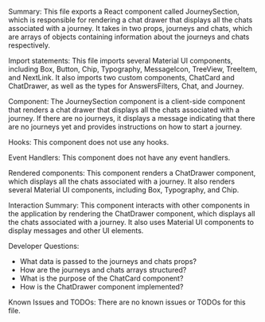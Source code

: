 Summary:
This file exports a React component called JourneySection, which is responsible for rendering a chat drawer that displays all the chats associated with a journey. It takes in two props, journeys and chats, which are arrays of objects containing information about the journeys and chats respectively.

Import statements:
This file imports several Material UI components, including Box, Button, Chip, Typography, MessageIcon, TreeView, TreeItem, and NextLink. It also imports two custom components, ChatCard and ChatDrawer, as well as the types for AnswersFilters, Chat, and Journey.

Component:
The JourneySection component is a client-side component that renders a chat drawer that displays all the chats associated with a journey. If there are no journeys, it displays a message indicating that there are no journeys yet and provides instructions on how to start a journey.

Hooks:
This component does not use any hooks.

Event Handlers:
This component does not have any event handlers.

Rendered components:
This component renders a ChatDrawer component, which displays all the chats associated with a journey. It also renders several Material UI components, including Box, Typography, and Chip.

Interaction Summary:
This component interacts with other components in the application by rendering the ChatDrawer component, which displays all the chats associated with a journey. It also uses Material UI components to display messages and other UI elements.

Developer Questions:
- What data is passed to the journeys and chats props?
- How are the journeys and chats arrays structured?
- What is the purpose of the ChatCard component?
- How is the ChatDrawer component implemented?

Known Issues and TODOs:
There are no known issues or TODOs for this file.